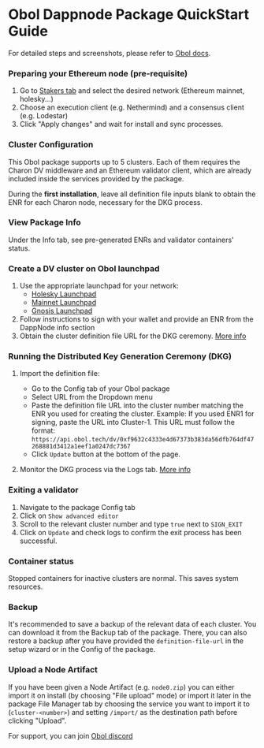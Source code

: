 # Obol Dappnode Package QuickStart Guide

For detailed steps and screenshots, please refer to [Obol docs](https://docs.obol.org/docs/start/quickstart_group).

### Preparing your Ethereum node (pre-requisite)

1. Go to [Stakers tab](http://my.dappnode/stakers/ethereum) and select the desired network (Ethereum mainnet, holesky...)
2. Choose an execution client (e.g. Nethermind) and a consensus client (e.g. Lodestar)
3. Click "Apply changes" and wait for install and sync processes.

### Cluster Configuration

This Obol package supports up to 5 clusters. Each of them requires the Charon DV middleware and an Ethereum validator client, which are already included inside the services provided by the package.

During the **first installation**, leave all definition file inputs blank to obtain the ENR for each Charon node, necessary for the DKG process.

### View Package Info

Under the Info tab, see pre-generated ENRs and validator containers' status.

### Create a DV cluster on Obol launchpad

1. Use the appropriate launchpad for your network:
   - [Holesky Launchpad](https://holesky.launchpad.obol.org/)
   - [Mainnet Launchpad](https://mainnet.launchpad.obol.org/)
   - [Gnosis Launchpad](https://gnosischain.launchpad.obol.org/)
2. Follow instructions to sign with your wallet and provide an ENR from the DappNode info section
3. Obtain the cluster definition file URL for the DKG ceremony. [More info](https://docs.obol.org/docs/start/quickstart_group#install-the-obol-dappnode-package)

### Running the Distributed Key Generation Ceremony (DKG)

1. Import the definition file:

   - Go to the Config tab of your Obol package
   - Select URL from the Dropdown menu
   - Paste the definition file URL into the cluster number matching the ENR you used for creating the cluster. Example: If you used ENR1 for signing, paste the URL into Cluster-1. This URL must follow the format: `https://api.obol.tech/dv/0xf9632c4333e4d67373b383da56dfb764df47268881d3412a1eef1a0247dc7367`
   - Click `Update` button at the bottom of the page.

2. Monitor the DKG process via the Logs tab. [More info](https://docs.obol.org/docs/start/quickstart_group#step-3-run-the-distributed-key-generation-dkg-ceremony)

### Exiting a validator

1. Navigate to the package Config tab
2. Click on `Show advanced editor`
3. Scroll to the relevant cluster number and type `true` next to `SIGN_EXIT`
4. Click on `Update` and check logs to confirm the exit process has been successful.

### Container status

Stopped containers for inactive clusters are normal. This saves system resources.

### Backup

It's recommended to save a backup of the relevant data of each cluster. You can download it from the Backup tab of the package. There, you can also restore a backup after you have provided the `definition-file-url` in the setup wizard or in the Config of the package.

### Upload a Node Artifact

If you have been given a Node Artifact (e.g. `node0.zip`) you can either import it on install (by choosing "File upload" mode) or import it later in the package File Manager tab by choosing the service you want to import it to (`cluster-<number>`) and setting `/import/` as the destination path before clicking "Upload".

For support, you can join [Obol discord](https://discord.com/invite/n6ebKsX46w)
